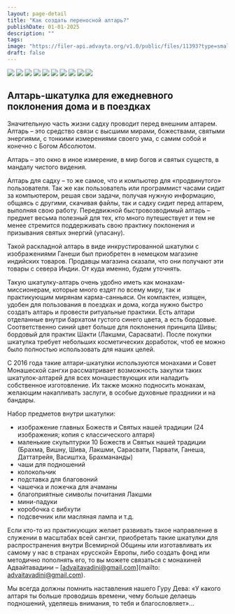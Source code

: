 ```yaml
---
layout: page-detail
title: "Как создать переносной алтарь?"
publishDate: 01-01-2025
description: ""
tags:
image: "https://filer-api.advayta.org/v1.0/public/files/11393?type=small"
draft: false
---
```


[ ![](https://filer-api.advayta.org/v1.0/public/files/11393?size=medium)](https://filer-api.advayta.org/v1.0/public/files/11403?size=medium) [ ![](https://filer-api.advayta.org/v1.0/public/files/11422?size=medium)](https://filer-api.advayta.org/v1.0/public/files/11447?size=medium) [ ![](https://filer-api.advayta.org/v1.0/public/files/11460?size=medium)](https://filer-api.advayta.org/v1.0/public/files/11464?size=medium) [ ![](https://filer-api.advayta.org/v1.0/public/files/11477?size=medium)](https://filer-api.advayta.org/v1.0/public/files/11481?size=medium) [ ![](https://filer-api.advayta.org/v1.0/public/files/11485?size=medium)](https://filer-api.advayta.org/v1.0/public/files/11510?size=medium) [ ![](https://filer-api.advayta.org/v1.0/public/files/11517?size=medium)](https://filer-api.advayta.org/v1.0/public/files/11521?size=medium) [ ![](https://filer-api.advayta.org/v1.0/public/files/11525?size=medium)](https://filer-api.advayta.org/v1.0/public/files/11547?size=medium) [ ![](https://filer-api.advayta.org/v1.0/public/files/11554?size=medium)](https://filer-api.advayta.org/v1.0/public/files/11564?size=medium) [ ![](https://filer-api.advayta.org/v1.0/public/files/11571?size=medium)](https://filer-api.advayta.org/v1.0/public/files/11572?size=medium) [ ![](https://filer-api.advayta.org/v1.0/public/files/11576?size=medium)](https://filer-api.advayta.org/v1.0/public/files/11586?size=medium) 

## Алтарь-шкатулка для ежедневного поклонения дома и в поездках
 Значительную часть жизни садху проводит перед внешним алтарем. Алтарь – это средство связи с высшими мирами, божествами, святыми энергиями, с тонкими измерениями своего ума, с самим собой и конечно с Богом Абсолютом. 

 Алтарь – это окно в иное измерение, в мир богов и святых существ, в мандалу чистого видения.

 Алтарь для садху – то же самое, что и компьютер для «продвинутого» пользователя. Так же как пользователь или программист часами сидит за компьютером, решая свои задачи, получая нужную информацию, общаясь с другими, скачивая файлы, так и садху сидит перед алтарем, выполняя свою работу. Передвижной быстровозводимый алтарь – предмет весьма полезный для тех, кто много путешествует и тем не менее стремится поддерживать свою практику поклонения и призывания святых энергий (упасану).

 Такой раскладной алтарь в виде инкрустированной шкатулки с изображениями Ганеши был приобретен в немецком магазине индийских товаров. Продавцы магазина сказали, что они получают эти товары с севера Индии. От куда именно, будем уточнять. 

 Такую шкатулку-алтарь очень удобно иметь как монахам-миссионерам, которые много ездят по всему миру, так и практикующим мирянам карма-санньяси. Он компактен, изящен, удобен для пользования в поездках и дома, когда нужно быстро создать алтарь и провести ритуальные практики. Есть алтари отделанные внутри бархатом густого синего цвета, а есть бордовые. Соответственно синий цвет больше для поклонения принципа Шивы; бордовый для практик Шакти (Лакшми, Сарасвати). После покупки шкатулка требует небольших косметических доработок, чтоб ее можно было полностью использовать для наших целей.

 С 2016 года такие алтари-шкатулки используются монахами и Совет Монашеской сангхи рассматривает возможность закупки таких шкатулок-алтарей для всех монашествующих или наладить собственное изготовление. Их также можно подносить монахам, желающим накапливать заслуги, в особые духовные праздники и на бандары.

 Набор предметов внутри шкатулки:

* изображение главных Божеств и Святых нашей традиции (24 изображения; копия с классического алтаря)
* маленькие скульптурки 10 Божеств и Святых нашей традиции (Брахма, Вишну, Шива, Лакшми, Сарасвати, Парвати, Ганеша, Даттатрейя, Васиштха, Брахмананды)
* чаши для подношений
* колокольчик
* подставка для благовоний
* чашечка и ложечка для ачаманы
* благоприятные символы почитания Лакшми
* мини-падуки
* коробочка с вибхути
* подсвечник или масляная лампа и т.д.

 Если кто-то из практикующих желает развивать такое направление в служении в масштабах всей сангхи, приобретать такие шкатулки для распространения внутри Всемирной Общины или изготавливать их самому у нас в странах «русской» Европы, либо создать фонд или методично пополнять его, то вы можете связаться с монахиней Адвайтавадини – [advaitavadini@gmail.com](mailto: advaitavadini@gmail.com).

 Мы всегда должны помнить наставления нашего Гуру Дева: «У какого алтаря ты больше проводишь времени, чему больше делаешь подношений, уделяешь внимания, то тебя и благословляет»...
  
  
